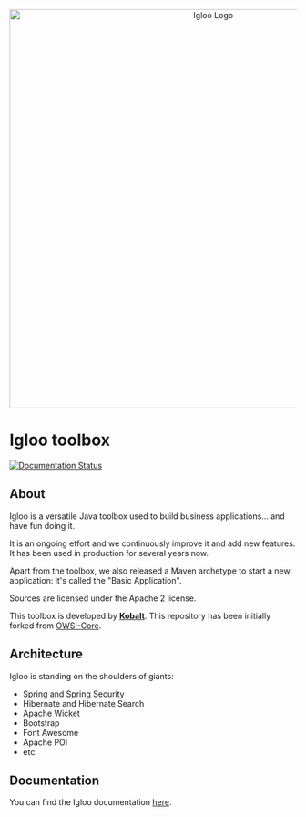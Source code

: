 <p align="center">
  <img src="https://www.kobalt.fr/static/application/images/igloo.png" title="Igloo Logo" width="700px" />
</p>

Igloo toolbox
===================

[![Documentation Status](https://readthedocs.org/projects/igloo-doc/badge/?version=latest)](http://igloo-doc.readthedocs.io/en/latest/?badge=latest)

About
-----

Igloo is a versatile Java toolbox used to build business applications... and have fun doing it.

It is an ongoing effort and we continuously improve it and add new features. It has been used in production for several years now.

Apart from the toolbox, we also released a Maven archetype to start a new application: it's called the "Basic Application".

Sources are licensed under the Apache 2 license.

This toolbox is developed by [**Kobalt**](https://www.kobalt.fr/). This repository has been initially forked from [OWSI-Core](https://github.com/openwide-java/owsi-core-parent).

Architecture
------------

Igloo is standing on the shoulders of giants:
- Spring and Spring Security
- Hibernate and Hibernate Search
- Apache Wicket
- Bootstrap
- Font Awesome
- Apache POI
- etc.

Documentation
-------------

You can find the Igloo documentation [here](http://igloo-doc.readthedocs.io/en/latest/index.html).
